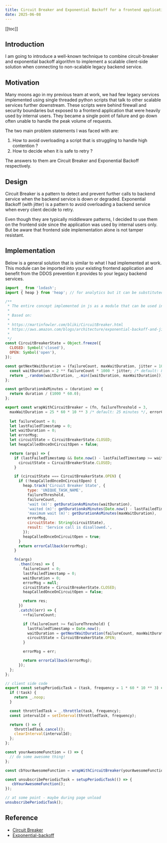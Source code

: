 ```yaml
---
title: Circuit Breaker and Exponential Backoff for a frontend application
date: 2025-06-08
---
```


[[toc]]

## Introduction

I am going to introduce a well-known technique to combine circuit-breaker and exponential backoff algorithm to implement a scalable client-side solution when connecting to non-scalable legacy backend service.

## Motivation

Many moons ago in my previous team at work, we had few legacy services implemented using single threaded python scripts that talk to other scalable services further downstream. These scripts were behind firewall and security boundaries but exposed to a frontend application that were heavily used by internal users. They became a single point of failure and go down often unable to handle the peak volume of requests.

The two main problem statements I was faced with are:

1) How to avoid overloading a script that is struggling to handle high contention ?
2) How to decide when it is safe to retry ?

The answers to them are Circuit Breaker and Exponential Backoff respectively.

## Design

Circuit Breaker is a pattern to detect and prevent further calls to backend service when the backend service is down or degraded. Exponential Backoff (with jitter) is a pattern to avoid overloading a backend service when every client decide to retry.

Even though they are typically middleware patterns, I decided to use them on the frontend side since the application was used by internal users only. But be aware that frontend side implementation alone is not tamper resistant.

## Implementation

Below is a general solution that is similar to what I had implemented at work. This module can be imported into your existing frontend application and benefit from the DDOS prevention it provides to your legacy backend services.

```js
import _ from 'lodash';
import { heap } from 'heap'; // for analytics but it can be substituted for any other service.

/**
 * The entire concept implemented in js as a module that can be used in your own project.
 *
 * Based on:
 *
 * https://martinfowler.com/bliki/CircuitBreaker.html
 * https://aws.amazon.com/blogs/architecture/exponential-backoff-and-jitter/
 *
 */
const CircuitBreakerState = Object.freeze({
  CLOSED: Symbol('closed'),
  OPEN: Symbol('open'),
});

const getNextWaitDuration = (failureCount, maxWaitDuration, jitter = 10) => {
  const waitDuration = 2 ** failureCount * 1000 * jitter; /* default: 80 seconds */
  return _.random(waitDuration, _.min([waitDuration, maxWaitDuration]));
};

const getDurationAsMinutes = (duration) => {
  return duration / (1000 * 60.0);
};

export const wrapWithCircuitBreaker = (fn, failureThreshold = 3,
  maxWaitDuration = 25 * 60 * 10 ** 3 /* default: 25 minutes */, errorCallback = _.noop) => {
  
  let failureCount = 0;
  let lastFailedTimestamp = 0;
  let waitDuration = 0;
  let errorMsg;
  let circuitState = CircuitBreakerState.CLOSED;
  let heapCalledOnceOnCircuitOpen = false;

  return (args) => {
    if (lastFailedTimestamp && Date.now() - lastFailedTimestamp >= waitDuration) {
      circuitState = CircuitBreakerState.CLOSED;
    }

    if (circuitState === CircuitBreakerState.OPEN) {
      if (!heapCalledOnceOnCircuitOpen) {
        heap.track('Circuit Breaker State', {
          type: 'UNIQUE_TASK_NAME',
          failureThreshold,
          failureCount,
          'wait (m)': getDurationAsMinutes(waitDuration),
          'waited (m)': getDurationAsMinutes(Date.now() - lastFailedTimestamp),
          'maximum wait (m)': getDurationAsMinutes(maxWaitDuration),
          errorMsg,
          circuitState: String(circuitState),
          result: 'Service call is disallowed.',
        });
        heapCalledOnceOnCircuitOpen = true;
      }
      return errorCallback(errorMsg);
    }

    fn(args)
      .then((res) => {
        failureCount = 0;
        lastFailedTimestamp = 0;
        waitDuration = 0;
        errorMsg = null;
        circuitState = CircuitBreakerState.CLOSED;
        heapCalledOnceOnCircuitOpen = false;

        return res;
      })
      .catch((err) => {
        ++failureCount;

        if (failureCount >= failureThreshold) {
          lastFailedTimestamp = Date.now();
          waitDuration = getNextWaitDuration(failureCount, maxWaitDuration);
          circuitState = CircuitBreakerState.OPEN;
        }

        errorMsg = err;

        return errorCallback(errorMsg);
      });
  };
};

// client side code
export const setupPeriodicTask = (task, frequency = 1 * 60 * 10 ** 3) => {
  if (!task) {
    return _.noop;
  }

  const throttledTask = _.throttle(task, frequency);
  const intervalId = setInterval(throttledTask, frequency);

  return () => {
    throttledTask.cancel();
    clearInterval(intervalId);
  };
};

const yourAwesomeFunction = () => {
  // do some awesome thing!
};

const cbYourAwesomeFunction = wrapWithCircuitBreaker(yourAwesomeFunction)

const unsubscribePeriodicTask = setupPeriodicTask(() => {
   cbYourAwesomeFunction();
});

// at some point - maybe during page unload
unsubscribePeriodicTask();

```

## Reference

* [Circuit Breaker](https://martinfowler.com/bliki/CircuitBreaker.html)
* [Exponential-backoff](https://aws.amazon.com/blogs/architecture/exponential-backoff-and-jitter/)
